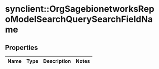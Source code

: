 # synclient::OrgSagebionetworksRepoModelSearchQuerySearchFieldName


## Properties
Name | Type | Description | Notes
------------ | ------------- | ------------- | -------------


